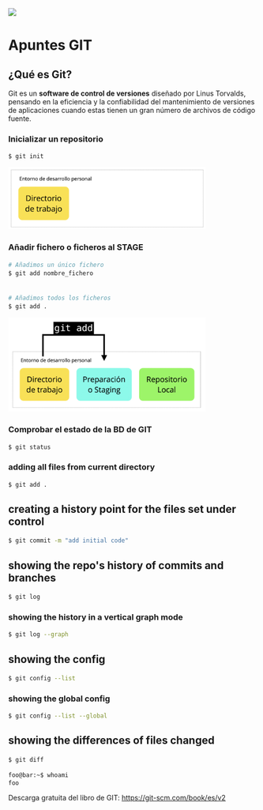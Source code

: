 <img src="https://raw.githubusercontent.com/aledc7/git/master/git1.png" width="100">

# Apuntes GIT


## ¿Qué es Git?
Git es un **software de control de versiones** diseñado por Linus Torvalds, pensando en la eficiencia y la confiabilidad del mantenimiento de versiones de aplicaciones cuando estas tienen un gran número de archivos de código fuente.



### Inicializar un repositorio

```sh
$ git init
```
<img src="/images/01-git-init.jpg" width="400">

### Añadir fichero o ficheros al STAGE

```sh
# Añadimos un único fichero
$ git add nombre_fichero


# Añadimos todos los ficheros 
$ git add .
```
<img src="/images/02-git-add.jpg" width="400">

### Comprobar el estado de la BD de GIT

```sh
$ git status
```

### adding all files from current directory

```sh
$ git add .
```

## creating a history point for the files set under control

```sh
$ git commit -m "add initial code"
```

## showing the repo's history of commits and branches

```sh
$ git log
```

### showing the history in a vertical graph mode

```sh
$ git log --graph
```

## showing the config

```sh
$ git config --list
```

### showing the global config

```sh
$ git config --list --global
```

## showing the differences of files changed

```sh
$ git diff
```

```console
foo@bar:~$ whoami
foo
```

Descarga gratuita del libro de GIT: https://git-scm.com/book/es/v2
